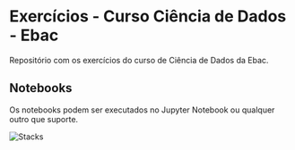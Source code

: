 # Exercícios - Curso Ciência de Dados - Ebac
Repositório com os exercícios do curso de Ciência de Dados da Ebac.

## Notebooks
Os notebooks podem ser executados no Jupyter Notebook ou qualquer outro que suporte.

![Stacks](https://skillicons.dev/icons?i=py,git,github&theme=dark)
